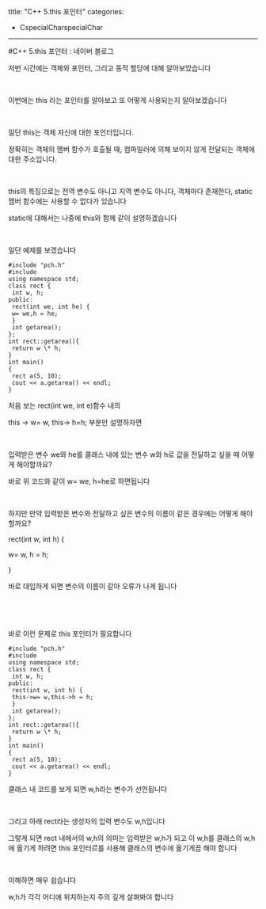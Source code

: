 title: "C++ 5.this 포인터"
categories:
 - CspecialCharspecialChar
---
#C++ 5.this 포인터 : 네이버 블로그







저번 시간에는 객체와 포인터, 그리고 동적 할당에 대해 알아보았습니다

​

이번에는 this 라는 포인터를 알아보고 또 어떻게 사용되는지 알아보겠습니다

​

일단 this는 객체 자신에 대한 포인터입니다.

정확히는 객체의 맴버 함수가 호출될 때, 컴파일러에 의해 보이지 않게 전달되는 객체에 대한 주소입니다.

​

this의 특징으로는 전역 변수도 아니고 지역 변수도 아니다, 객체마다 존재한다, static 맴버 함수에는 사용할 수 없다가 있습니다

static에 대해서는 나중에 this와 함께 같이 설명하겠습니다

​

일단 예제를 보겠습니다




 




```
#include "pch.h"
#include 
using namespace std;
class rect {
 int w, h;
public:
 rect(int we, int he) {
 w= we,h = he;
 }
 int getarea();
};
int rect::getarea(){
 return w \* h;
}
int main()
{
 rect a(5, 10);
 cout << a.getarea() << endl;
}
```





 


처음 보는 rect(int we, int e)함수 내의 

this -> w= w, this-> h=h; 부분만 설명하자면

​

입력받은 변수 we와 he를 클래스 내에 있는 변수 w와 h로 값을 전달하고 싶을 때 어떻게 해야할까요?

바로 위 코드와 같이 w= we, h=he로 하면됩니다

​

하지만 만약 입력받은 변수와 전달하고 싶은 변수의 이름이 같은 경우에는 어떻게 해야 할까요?

rect(int w, int h) {

w= w, h = h;

}

바로 대입하게 되면 변수의 이름이 같아 오류가 나게 됩니다

​

​

바로 이런 문제로 this 포인터가 필요합니다 




 




```
#include "pch.h"
#include 
using namespace std;
class rect {
 int w, h;
public:
 rect(int w, int h) {
 this->w= w,this->h = h;
 }
 int getarea();
};
int rect::getarea(){
 return w \* h;
}
int main()
{
 rect a(5, 10);
 cout << a.getarea() << endl;
}
```





 


클래스 내 코드를 보게 되면 w,h라는 변수가 선언됩니다

​

그리고 아래 rect라는 생성자의 입력 변수도 w,h입니다

그렇게 되면 rect 내에서의 w,h의 의미는 입력받은 w,h가 되고 이 w,h를 클래스의 w,h에 옮기게 하려면 this 포인터르를 사용해 클래스의 변수에 옮기게끔 해야 합니다

​

이해하면 매우 쉽습니다

w,h가 각각 어디에 위치하는지 주의 깊게 살펴봐야 합니다

​

​